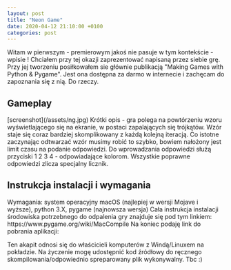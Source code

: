 ```yaml
---
layout: post
title: "Neon Game"
date: 2020-04-12 21:10:00 +0100
categories: post
---
```

Witam w pierwszym - premierowym jakoś nie pasuje w tym kontekście - wpisie ! Chciałem przy tej okazji zaprezentować napisaną przez siebie grę.
Przy jej tworzeniu posiłkowałem sie głównie publikacją "Making Games with Python & Pygame". Jest ona dostępna za darmo w internecie i zachęcam do 
zapoznania się z nią. Do rzeczy.

<h2>Gameplay</h2>
[screenshot](/assets/ng.jpg)
Krótki opis - gra polega na powtórzeniu wzoru wyświetlającego się na ekranie, w postaci zapalających się trójkątów. Wzór staje się coraz bardziej
skomplikowany z każdą kolejną iteracją. Co istotne zaczynając odtwarzać wzór musimy robić to szybko, bowiem nałożony jest limit czasu na podanie odpowiedzi.
Do wprowadzania odpowiedzi służą przyciski 1 2 3 4 - odpowiadające kolorom. Wszystkie poprawne odpowiedzi zlicza specjalny licznik.
<h2>Instrukcja instalacji i wymagania</h2>
Wymagania: system operacyjny macOS (najlepiej w wersji Mojave i wyższe), python 3.X, pygame (najnowsza wersja)
Cała instrukcja instalacji środowiska potrzebnego do odpalenia gry znajduje się pod tym linkiem:
https://www.pygame.org/wiki/MacCompile
Na koniec podaję link do pobrania aplikacji:

Ten akapit odnosi się do właścicieli komputerów z Windą/Linuxem na pokładzie. Na życzenie mogę udostępnić kod źródłowy do ręcznego skompilowania/odpowiednio spreparowany plik wykonywalny.
Tbc :) 
